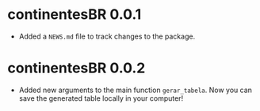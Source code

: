 # continentesBR 0.0.1

* Added a `NEWS.md` file to track changes to the package.

# continentesBR 0.0.2

* Added new arguments to the main function `gerar_tabela`. Now you can save the generated table locally in your computer!
